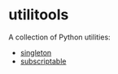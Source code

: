 # utilitools
A collection of Python utilities:
- [singleton](https://github.com/idanhazan/utilitools/blob/main/notebooks/singleton.ipynb)
- [subscriptable](https://github.com/idanhazan/utilitools/blob/main/notebooks/subscriptable.ipynb)
